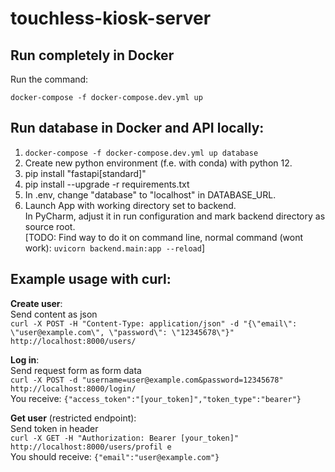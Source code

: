 # touchless-kiosk-server

## Run completely in Docker

Run the command:

`docker-compose -f docker-compose.dev.yml up`

## Run database in Docker and API locally:

1. `docker-compose -f docker-compose.dev.yml up database`
2. Create new python environment (f.e. with conda) with python 12.
3. pip install "fastapi[standard]"
4. pip install --upgrade -r requirements.txt
5. In .env, change "database" to "localhost" in DATABASE_URL.
6. Launch App with working directory set to backend.    
   In PyCharm, adjust it in run configuration and mark backend directory as source root.   
   [TODO: Find way to do it on command line, normal command (wont work): `uvicorn backend.main:app --reload`]

## Example usage with curl:

**Create user**:   
Send content as json   
`curl -X POST -H "Content-Type: application/json" -d "{\"email\": \"user@example.com\", \"password\": \"12345678\"}" http://localhost:8000/users/`

**Log in**:   
Send request form as form data    
`curl -X POST -d "username=user@example.com&password=12345678" http://localhost:8000/login/`   
You receive: `{"access_token":"[your_token]","token_type":"bearer"}`

**Get user** (restricted endpoint):    
Send token in header   
`curl -X GET -H "Authorization: Bearer [your_token]" http://localhost:8000/users/profil
e`    
You should receive: `{"email":"user@example.com"}`